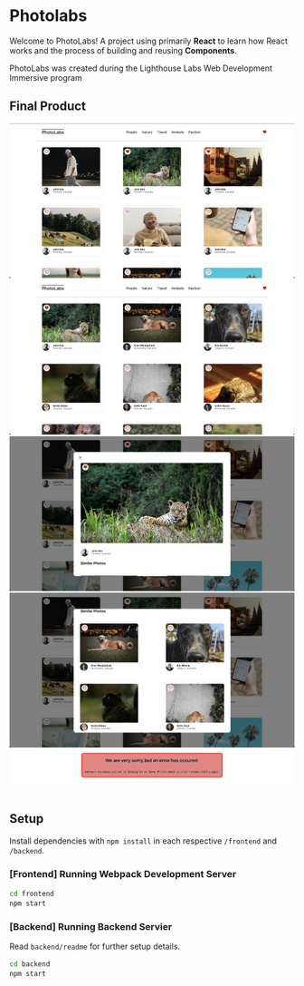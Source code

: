 # Photolabs

Welcome to PhotoLabs! A project using primarily **React** to learn how React works and the process of building and reusing **Components**.

PhotoLabs was created during the Lighthouse Labs Web Development Immersive program

## Final Product

!["Main page with Photo List view"](https://github.com/creynolds8/photo-labs/blob/main/docs/Photo-List.png?raw=true)
!["Main page filtered by topic"](https://github.com/creynolds8/photo-labs/blob/main/docs/Photos-by-Topic.png?raw=true)
!["Modal view for individual image"](https://github.com/creynolds8/photo-labs/blob/main/docs/Modal-View.png?raw=true)
!["Similar images within modal view"](https://github.com/creynolds8/photo-labs/blob/main/docs/Modal-Similar-Photos.png?raw=true)
!["Error message displayed in the case of server or network error"](https://github.com/creynolds8/photo-labs/blob/main/docs/Error-Message.png?raw=true)
![]()


## Setup

Install dependencies with `npm install` in each respective `/frontend` and `/backend`.

### [Frontend] Running Webpack Development Server

```sh
cd frontend
npm start
```

### [Backend] Running Backend Servier

Read `backend/readme` for further setup details.

```sh
cd backend
npm start
```
